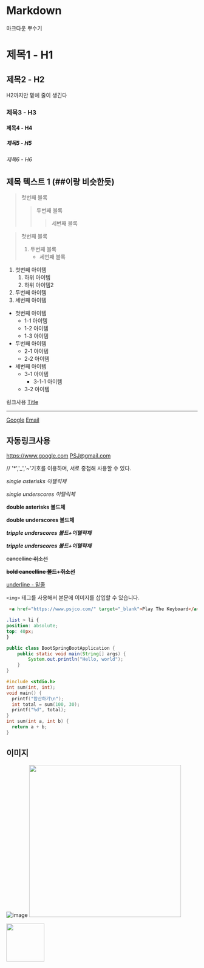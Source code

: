 # Markdown
마크다운 뿌수기

# 제목1 - H1
## 제목2 - H2
  H2까지만 밑에 줄이 생긴다
### 제목3 - H3
#### 제목4 - H4
##### 제목5 - H5
###### 제목6 - H6

제목 텍스트 1 (##이랑 비슷한듯)
---

> 첫번째 블록
>> 두번째 블록
>>> 세번째 블록

> 첫번째 블록
>    1. 두번째 블록
>        + 세번째 블록

1. 첫번째 아이템  
    1. 하위 아이템
      4. 하위 아이템2
1. 두번째 아이템
1. 세번째 아이템

+ 첫번째 아이템
  - 1-1 아이템
  - 1-2 아이템
  - 1-3 아이템
+ 두번째 아이템
  * 2-1 아이템
  * 2-2 아이템
+ 세번째 아이템
  + 3-1 아이템
      + 3-1-1 아이템
  + 3-2 아이템


링크사용 [Title](link)

---
[Google](https://www.google.com, "Go Google")
[Email](PSJ@gmail.com, "Send Message")

자동링크사용
---
<https://www.google.com>
<PSJ@gmail.com>


// '*','_','~'기호를 이용하며, 서로 중첩해 사용할 수 있다.

*single asterisks 이텔릭체*

_single underscores 이텔릭체_

**double asterisks 볼드체**

__double underscores 볼드체__

***tripple underscores 볼드+이텔릭체***

___tripple underscores 볼드+이텔릭체___

~~cancelline 취소선~~

**~~bold cancelline 볼드+취소선~~**

<u>underline - 밑줄</u>

 `<img>` 테그를 사용해서 본문에 이미지를 삽입할 수 있습니다.
 
 ```html
  <a href="https://www.psjco.com/" target="_blank">Play The Keyboard</a>
  ```
  

  ```css
  .list > li {
  position: absolute;
  top: 40px;
  }
  ```
  

  ```java
  public class BootSpringBootApplication {
      public static void main(String[] args) {
          System.out.println("Hello, world");
      }
  }
  ```
  
  ```c
  #include <stdio.h>
int sum(int, int);
void main() {
	printf("합산하기\n");
	int total = sum(100, 30);
	printf("%d", total);
}
int sum(int a, int b) {
	return a + b;
}
```
이미지
---
![image](https://user-images.githubusercontent.com/83456300/174203988-2e14ecb2-0829-4fd0-8d50-4de022c96762.png) 
<img src="https://user-images.githubusercontent.com/83456300/174203988-2e14ecb2-0829-4fd0-8d50-4de022c96762.png" width="400px"></img>

<img src="https://user-images.githubusercontent.com/83456300/174203988-2e14ecb2-0829-4fd0-8d50-4de022c96762.png" width="100px"></img>
